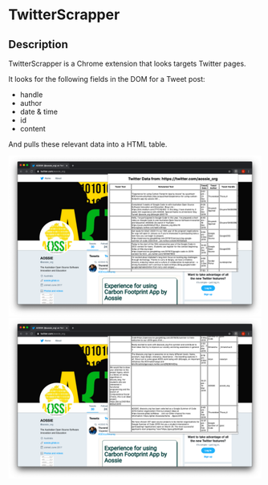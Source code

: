 # TwitterScrapper

## Description
TwitterScrapper is a Chrome extension that looks targets Twitter pages.

It looks for the following fields in the DOM for a Tweet post:
* handle
* author
* date & time
* id
* content


And pulls these relevant data into a HTML table.

![Page](images/Page.png)
![PageContinued](images/PageContinued.png)
